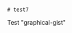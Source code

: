                                                                                                                                                                                                                                                                                                                                                                                                                                                                                                                                                             # test7
Test "graphical-gist"